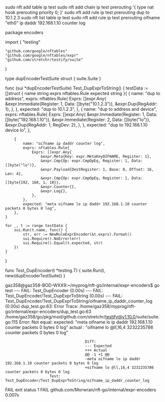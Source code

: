 sudo nft add table ip test
sudo nft add chain ip test prerouting '{ type nat hook prerouting priority 0; }'
sudo nft add rule ip test prerouting dup to 10.1.2.3
sudo nft list table ip test
sudo nft add rule ip test prerouting oifname "eth0" ip daddr 192.168.1.10 counter log



package encoders

import (
	"testing"

	"github.com/google/nftables"
	"github.com/google/nftables/expr"
	"github.com/stretchr/testify/suite"
)

type dupEncoderTestSuite struct {
	suite.Suite
}

func (sui *dupEncoderTestSuite) Test_DupExprToString() {
	testData := []struct {
		name     string
		exprs    nftables.Rule
		expected string
	}{
		{
			name: "dup to address",
			exprs: nftables.Rule{
				Exprs: []expr.Any{
					&expr.Immediate{Register: 1, Data: []byte("10.1.2.3")},
					&expr.Dup{RegAddr: 1},
				},
			},
			expected: "dup to 10.1.2.3",
		},
		{
			name: "dup to address and device",
			exprs: nftables.Rule{
				Exprs: []expr.Any{
					&expr.Immediate{Register: 1, Data: []byte("192.168.1.10")},
					&expr.Immediate{Register: 2, Data: []byte("lo")},
					&expr.Dup{RegAddr: 1, RegDev: 2},
				},
			},
			expected: "dup to 192.168.1.10 device lo",
		},

		{
			name: "oifname ip daddr counter log",
			exprs: nftables.Rule{
				Exprs: []expr.Any{
					&expr.Meta{Key: expr.MetaKeyOIFNAME, Register: 1},
					&expr.Cmp{Op: expr.CmpOpEq, Register: 1, Data: []byte("lo")},
					&expr.Payload{DestRegister: 1, Base: 0, Offset: 16, Len: 4},
					&expr.Cmp{Op: expr.CmpOpEq, Register: 1, Data: []byte{192, 168, 1, 10}},
					&expr.Counter{},
					&expr.Log{},
				},
			},
			expected: "meta oifname lo ip daddr 192.168.1.10 counter packets 0 bytes 0 log",
		},
	}

	for _, t := range testData {
		sui.Run(t.name, func() {
			str, err := NewRuleExprEncoder(&t.exprs).Format()
			sui.Require().NoError(err)
			sui.Require().Equal(t.expected, str)
		})
	}
}

func Test_DupEncoder(t *testing.T) {
	suite.Run(t, new(dupEncoderTestSuite))
}

gaz358@gaz358-BOD-WXX9:~/myprog/nft-go/internal/expr-encoders$ go test
--- FAIL: Test_DupEncoder (0.00s)
    --- FAIL: Test_DupEncoder/Test_DupExprToString (0.00s)
        --- FAIL: Test_DupEncoder/Test_DupExprToString/oifname_ip_daddr_counter_log (0.00s)
            dup_test.go:63: 
                        Error Trace:    /home/gaz358/myprog/nft-go/internal/expr-encoders/dup_test.go:63
                                                                /home/gaz358/go/pkg/mod/github.com/stretchr/testify@v1.10.0/suite/suite.go:115
                        Error:          Not equal: 
                                        expected: "meta oifname lo ip daddr 192.168.1.10 counter packets 0 bytes 0 log"
                                        actual  : "oifname lo @ll,16,4 3232235786 counter packets 0 bytes 0 log"
                                    
                                        Diff:
                                        --- Expected
                                        +++ Actual
                                        @@ -1 +1 @@
                                        -meta oifname lo ip daddr 192.168.1.10 counter packets 0 bytes 0 log
                                        +oifname lo @ll,16,4 3232235786 counter packets 0 bytes 0 log
                        Test:           Test_DupEncoder/Test_DupExprToString/oifname_ip_daddr_counter_log
FAIL
exit status 1
FAIL    github.com/Morwran/nft-go/internal/expr-encoders        0.007s












